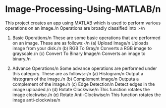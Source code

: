 # Image-Processing-Using-MATLAB/n
This project creates an app using MATLAB which is used to perform various operations on an image./n
Operations are broadly classified into :-/n

1. Basic Operations/n
   These are some basic operations that are performed on an image. These are as follows:-/n
   (a) Upload Image/n
       Uploads image from your disk./n
   (b) RGB To Gray/n
       Converts a RGB image to grayscale./n
   (c) Convert To Binary Image/n
       Converts an image to binary./n


2. Advance Operations/n
   Some advance operations are performed under this category. These are as follows:-/n
   (a) Histogram/n
       Output a histogram of the image./n
   (b) Complement Image/n
       Outputa a complement of the image./n
   (c) Edge Detection/n
       Detect edges in the image uploaded./n
   (d) Rotate Clockwise/n
       This function rotates the image clockwise./n
   (e) Rotate Anti-Clockwise/n
       This function rotates the image anti-clockwise/n

      
